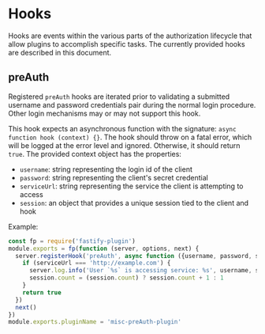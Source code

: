 <a id="hooks"></a>
# Hooks

Hooks are events within the various parts of the authorization lifecycle that
allow plugins to accomplish specific tasks. The currently provided hooks are
described in this document.

<a id="hooks-preauth"></a>
## preAuth

Registered `preAuth` hooks are iterated prior to validating a submitted
username and password credentials pair during the normal login procedure. Other
login mechanisms may or may not support this hook.

This hook expects an asynchronous function with the signature:
`async function hook (context) {}`. The hook should throw on a fatal error,
which will be logged at the error level and ignored. Otherwise, it should
return `true`. The provided context object has the properties:

+ `username`: string representing the login id of the client
+ `password`: string representing the client's secret credential
+ `serviceUrl`: string representing the service the client is attempting to access
+ `session`: an object that provides a unique session tied to the client and hook

Example:

```js
const fp = require('fastify-plugin')
module.exports = fp(function (server, options, next) {
  server.registerHook('preAuth', async function ({username, password, serviceUrl, session}) {
    if (serviceUrl === 'http://example.com') {
      server.log.info('User `%s` is accessing service: %s', username, serviceUrl)
      session.count = (session.count) ? session.count + 1 : 1
    }
    return true
  })
  next()
})
module.exports.pluginName = 'misc-preAuth-plugin'
```
